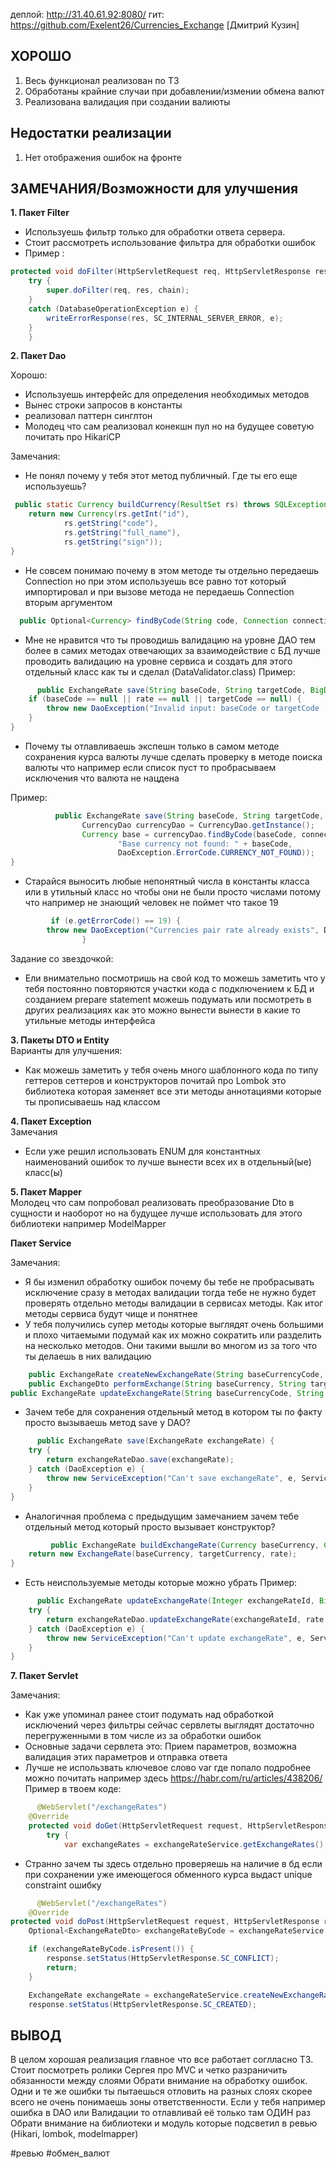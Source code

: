 деплой: http://31.40.61.92:8080/
гит: https://github.com/Exelent26/Currencies_Exchange
[Дмитрий Кузин]



## ХОРОШО

1. Весь функционал реализован по ТЗ
2. Обработаны крайние случаи при добавлении/измении обмена валют
3. Реализована валидация при создании валиюты

## Недостатки реализации

1. Нет отображения ошибок на фронте

## ЗАМЕЧАНИЯ/Возможности для улучшения

**1. Пакет Filter**

- Используешь фильтр только для обработки ответа сервера. 
- Стоит рассмотреть использование фильтра для обработки ошибок
- Пример :

```java
protected void doFilter(HttpServletRequest req, HttpServletResponse res, FilterChain chain) throws ServletException, IOException {
    try {
        super.doFilter(req, res, chain);
    }
    catch (DatabaseOperationException e) {
        writeErrorResponse(res, SC_INTERNAL_SERVER_ERROR, e);
    }
    }
```

**2. Пакет Dao**  

Хорошо:
- Используешь интерфейс для определения необходимых методов
- Вынес строки запросов в константы
- реализовал паттерн синглтон
- Молодец что сам реализовал конекшн пул но на будущее советую почитать про HikariCP

Замечания:
- Не понял почему у тебя этот метод публичный. Где ты его еще используешь?
```java
 public static Currency buildCurrency(ResultSet rs) throws SQLException {
    return new Currency(rs.getInt("id"),
            rs.getString("code"),
            rs.getString("full_name"),
            rs.getString("sign"));
}
```
- Не совсем понимаю почему в этом методе ты отдельно передаешь Connection но при этом используешь все равно тот который импортировал и при вызове метода не передаешь Connection вторым аргументом
```java
  public Optional<Currency> findByCode(String code, Connection connection) {}
```
- Мне не нравится что ты проводишь валидацию на уровне ДАО тем более в самих методах отвечающих за взаимодействие с БД лучше проводить валидацию на уровне сервиса и создать для этого отдельный класс как ты и сделал (DataValidator.class)
Пример:
```java
      public ExchangeRate save(String baseCode, String targetCode, BigDecimal rate) {
    if (baseCode == null || rate == null || targetCode == null) {
        throw new DaoException("Invalid input: baseCode or targetCode  or rate is null", DaoException.ErrorCode.INVALID_INPUT);
    }
}
```

- Почему ты отлавливаешь экспешн только в самом методе сохранения курса валюты лучше сделать проверку в методе поиска валюты что например если список пуст то пробрасываем исключения что валюта не нацдена

Пример:
```java
          public ExchangeRate save(String baseCode, String targetCode, BigDecimal rate) {
                CurrencyDao currencyDao = CurrencyDao.getInstance();
                Currency base = currencyDao.findByCode(baseCode, connection).orElseThrow(() -> new DaoException(
                        "Base currency not found: " + baseCode,
                        DaoException.ErrorCode.CURRENCY_NOT_FOUND));
}
```

- Старайся выносить любые непонятный числа в константы класса или в утильный класс но чтобы они не были просто числами потому что например не знающий человек не поймет что такое 19

```java
         if (e.getErrorCode() == 19) {
        throw new DaoException("Currencies pair rate already exists", DaoException.ErrorCode.DUPLICATE_EXCHANGE_RATE);
                }
```
Задание со звездочкой:
- Ели внимательно посмотришь на свой код то можешь заметить что у тебя постоянно повторяются участки кода с подключением к БД и созданием prepare statement можешь подумать или посмотреть в других реализациях как это можно вынести вынести в какие то утильные методы интерфейса


**3. Пакеты DTO и Entity**  
Варианты для улучшения:
- Как можешь заметить у тебя очень много шаблонного кода по типу геттеров сеттеров и конструкторов почитай про Lombok это библиотека которая заменяет все эти методы аннотациями которые ты прописываешь над классом 

**4. Пакет Exception**   
Замечания
- Если уже решил использовать ENUM для константных наименований ошибок то лучше вынести всех их в отдельный(ые) класс(ы) 

**5. Пакет Mapper**  
Молодец что сам попробовал реализовать преобразование Dto  в сущности и наоборот но на будущее лучше использовать для этого библиотеки например ModelMapper

**Пакет Service**

Замечания:
- Я бы изменил обработку ошибок почему бы тебе не пробрасывать исключение сразу в методах валидации тогда тебе не нужно будет проверять отдельно методы валидации в сервисах методы. Как итог методы сервиса будут чище и понятнее
- У тебя получились супер методы которые выглядят очень большими и плохо читаемыми подумай как их можно сократить или разделить на несколько методов. Они такими вышли во многом из за того что ты делаешь в них валидацию
```java
    public ExchangeRate createNewExchangeRate(String baseCurrencyCode, String targetCurrencyCode, String rateString) {}
    public ExchangeDto performExchange(String baseCurrency, String targetCurrency, String amountString) {}
public ExchangeRate updateExchangeRate(String baseCurrencyCode, String targetCurrencyCode, String rateString) {}
```
- Зачем тебе для сохранения отдельный метод в котором ты по факту просто вызываешь метод save у DAO?
```java
      public ExchangeRate save(ExchangeRate exchangeRate) {
    try {
        return exchangeRateDao.save(exchangeRate);
    } catch (DaoException e) {
        throw new ServiceException("Can't save exchangeRate", e, ServiceException.ErrorCode.DAO_ERROR);
    }
}
```

- Аналогичная проблема с предыдущим замечанием зачем тебе отдельный метод который просто вызывает конструктор?
```java
         public ExchangeRate buildExchangeRate(Currency baseCurrency, Currency targetCurrency, BigDecimal rate) {
    return new ExchangeRate(baseCurrency, targetCurrency, rate);
}
```
- Есть неиспользуемые методы которые можно убрать
Пример:
```java
      public ExchangeRate updateExchangeRate(Integer exchangeRateId, BigDecimal rate) {
    try {
        return exchangeRateDao.updateExchangeRate(exchangeRateId, rate.setScale(2, RoundingMode.HALF_UP));
    } catch (DaoException e) {
        throw new ServiceException("Can't update exchangeRate", e, ServiceException.ErrorCode.DAO_ERROR);
    }
}
```

**7. Пакет Servlet**

Замечания:
- Как уже упоминал ранее стоит подумать над обработкой исключений через фильтры сейчас сервлеты выглядят достаточно перегруженными в том числе из за обработки ошибок
- Основные задачи сервлета это: Прием параметров, возможна валидация этих параметров и отправка ответа
- Лучше не использвать ключевое слово var где попало подробнее можно почитать например здесь https://habr.com/ru/articles/438206/
Пример в твоем коде:
```java
      @WebServlet("/exchangeRates")
    @Override
    protected void doGet(HttpServletRequest request, HttpServletResponse response)  {
        try {
            var exchangeRates = exchangeRateService.getExchangeRates();
```
- Странно зачем ты здесь отдельно проверяешь на наличие в бд если при сохранении уже имеющегося обменного курса выдаст unique constraint ошибку 
```java
      @WebServlet("/exchangeRates")
    @Override
protected void doPost(HttpServletRequest request, HttpServletResponse response)  {
    Optional<ExchangeRateDto> exchangeRateByCode = exchangeRateService.getExchangeRateByCode(baseCurrencyCode, targetCurrencyCode);

    if (exchangeRateByCode.isPresent()) {
        response.setStatus(HttpServletResponse.SC_CONFLICT);
        return;
    }

    ExchangeRate exchangeRate = exchangeRateService.createNewExchangeRate(baseCurrencyCode, targetCurrencyCode, rateString);
    response.setStatus(HttpServletResponse.SC_CREATED);
```


## ВЫВОД

В целом хорошая реализация главное что все работает соглласно ТЗ.
Стоит посмотреть ролики Сергея про MVC и четко разраничить обязанности между слоями
Обрати внимание на обработку ошибок. Одни и те же ошибки ты пытаешься отловить на разных слоях скорее всего не очень понимаешь зоны ответственности. Если у тебя например ошибка в DAO или Валидации то отлавливай её только там ОДИН раз 
Обрати внимание на библиотеки и модуль которые подсветил в ревью (Hikari, lombok, modelmapper)

#ревью #обмен_валют